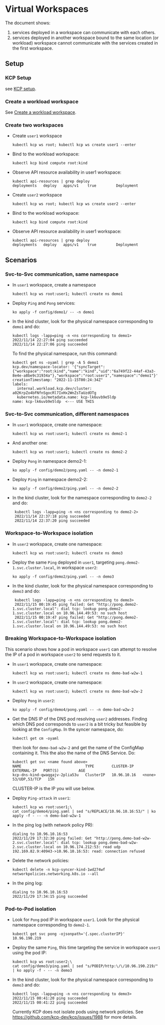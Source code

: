 # Virtual Workspaces

The document shows:
1. services deployed in a workspace can communicate with each others.
2. services deployed in another workspace bound to the same 
location (or workload) workspace cannot communicate with the services created in 
the first workspace.

## Setup

### KCP Setup

see [KCP setup](../compute/README.md#setup).

### Create a workload workspace

See [Create a workload workspace](../compute/README.md#Create-a-workload-workspace).

### Create two workspaces

- Create `user1` workspace

   ```shell
   kubectl kcp ws root; kubectl kcp ws create user1 --enter
   ```

- Bind to the workload workspace:

   ```shell
   kubectl kcp bind compute root:kind
   ```
 
- Observe API resource availability in user1 workspace:

  ```{ shell .no-copy }
  kubectl api-resources | grep deploy
  deployments   deploy   apps/v1    true         Deployment
  ```

- Create `user2` workspace

   ```shell
   kubectl kcp ws root; kubectl kcp ws create user2 --enter
   ```

- Bind to the workload workspace:

   ```shell
   kubectl kcp bind compute root:kind
   ```

- Observe API resource availability in user1 workspace:

  ```{ shell .no-copy }
  kubectl api-resources | grep deploy
  deployments   deploy   apps/v1    true         Deployment
  ```

## Scenarios

### Svc-to-Svc communication, same namespace

- In `user1` workspace, create a namespace
   
   ```shell
   kubectl kcp ws root:user1; kubectl create ns demo1 
   ```

- Deploy `Ping` and `Pong` services:

  ```shell
  ko apply -f config/demo1/ -- -n demo1
  ```

- In the kind cluster, look for the physical namespace corresponding to `demo1` and do:

  ```shell
  kubectl logs -lapp=ping -n <ns corresponding to demo1>
  2022/11/14 22:27:04 ping succeeded
  2022/11/14 22:27:06 ping succeeded
  ```

  To find the physical namespace, run this command:
  ```shell
  kubectl get ns -oyaml | grep -A 5 demo1 
  kcp.dev/namespace-locator: '{"syncTarget":{"workspace":"root:kind","name":"kind","uid":"6a749f22-44af-43a3-8e4e-a8be9c31934a"},"workspace":"root:user1","namespace":"demo1"}'
  creationTimestamp: "2022-11-15T00:24:34Z"
  labels:
    internal.workload.kcp.dev/cluster: a02KrpZo4bFNfnSgocRl7IxHx2WnZsTaUzdOTg
    kubernetes.io/metadata.name: kcp-lk6uvb9e5ldp
  name: kcp-lk6uvb9e5ldp  <--- USE THIS 
  ```

### Svc-to-Svc communication, different namespaces

- In `user1` workspace, create one namespace:

   ```shell
   kubectl kcp ws root:user1; kubectl create ns demo2-1
   ```

- And another one:

   ```shell
   kubectl kcp ws root:user1; kubectl create ns demo2-2
   ```

- Deploy `Pong` in namespace demo2-1:

  ```shell
  ko apply -f config/demo2/pong.yaml -- -n demo2-1
  ```

- Deploy `Ping` in namespace demo2-2:

  ```shell
  ko apply -f config/demo2/ping.yaml -- -n demo2-2
  ```

- In the kind cluster, look for the namespace corresponding to `demo2-2` and do:

  ```shell
   kubectl logs -lapp=ping -n <ns corresponding to demo2-2>
   2022/11/14 22:37:18 ping succeeded
   2022/11/14 22:37:20 ping succeeded
  ```

### Workspace-to-Workspace isolation

- In `user2` workspace, create one namespace:

   ```shell
   kubectl kcp ws root:user2; kubectl create ns demo3
   ```
  
- Deploy the same `Ping` deployed in `user1`, targeting `pong.demo2-1.svc.cluster.local`, in workspace `user2`:

  ```shell
  ko apply -f config/demo2/ping.yaml -- -n demo3
  ```

- In the kind cluster, look for the physical namespace corresponding to `demo3` and do:

  ```shell
   kubectl logs -lapp=ping -n <ns corresponding to demo3>
   2022/11/15 00:19:45 ping failed: Get "http://pong.demo2-1.svc.cluster.local": dial tcp: lookup pong.demo2-1.svc.cluster.local on 10.96.144.49:53: no such host
   2022/11/15 00:19:47 ping failed: Get "http://pong.demo2-1.svc.cluster.local": dial tcp: lookup pong.demo2-1.svc.cluster.local on 10.96.144.49:53: no such host
  ```
  
### Breaking Workspace-to-Workspace isolation

This scenario shows how a pod in workspace `user1` can attempt to resolve
the IP of a pod in workspace `user2` to send requests to it.

- In `user1` workspace, create one namespace:

   ```shell
   kubectl kcp ws root:user1; kubectl create ns demo-bad-w2w-1
   ```

- In `user2` workspace, create one namespace:

   ```shell
   kubectl kcp ws root:user2; kubectl create ns demo-bad-w2w-2
   ```

- Deploy `Pong` in `user2`:

  ```shell
  ko apply -f config/demo4/pong.yaml -- -n demo-bad-w2w-2
  ```

- Get the DNS IP of the DNS pod resolving `user2` addresses. Finding which DNS pod corresponds
  to `user2` is a bit tricky but feasible by looking at the `ConfigMap`. In the syncer namespace, do:

  ```shell 
  kubectl get cm -oyaml
  ```

  then look for `demo-bad-w2w-2` and get the name of the ConfigMap containing it. This the also the name
  of the DNS Service. Do:

  ```shell
  kubectl get svc <name found above>
  NAME                             TYPE        CLUSTER-IP      EXTERNAL-IP   PORT(S)         AGE
  kcp-dns-kind-qwaqgajv-2plia53u   ClusterIP   10.96.10.16   <none>        53/UDP,53/TCP   15h
  ```
  
  CLUSTER-IP is the IP you will use below.

- Deploy `Ping-attack` in `user1`:

  ```shell
  kubectl kcp ws root:user1;\ 
  cat config/demo4/ping.yaml | sed "s/REPLACE/10.96.10.16:53/" | ko apply -f - -- -n demo-bad-w2w-1
  ```

- In the ping log (with network policy PR):

  ```shell
  dialing to 10.96.10.16:53
  2022/11/29 17:32:30 ping failed: Get "http://pong.demo-bad-w2w-2.svc.cluster.local": dial tcp: lookup pong.demo-bad-w2w-2.svc.cluster.local on 10.96.174.212:53: read udp 192.169.82.9:40943->10.96.10.16:53: read: connection refused
  ```
  
- Delete the network policies:

  ```shell
  kubectl delete -n kcp-syncer-kind-1wd274wf networkpolicies.networking.k8s.io --all
  ```

- In the ping log:

  ```shell
  dialing to 10.96.10.16:53
  2022/11/29 17:34:15 ping succeeded
  ```

### Pod-to-Pod isolation

- Look for `Pong` pod IP in workspace `user1`. Look for the physical namespace corresponding to `demo2-1`.

   ```shell
   kubectl get svc pong -ojsonpath='{.spec.clusterIP}'
   10.96.190.219
   ```
   
- Deploy the same `Ping`, this time targeting the service in workspace `user1` using the pod IP:

  ```shell
  kubectl kcp ws root:user2;\
  cat config/demo3/ping.yaml | sed "s/PODIP/http:\/\/10.96.190.219/" | ko apply -f - -- -n demo3
  ```

- In the kind cluster, look for the physical namespace corresponding to `demo3` and do:
  
  ```shell
  kubectl logs -lapp=ping -n <ns corresponding to demo3>
  2022/11/15 00:41:20 ping succeeded
  2022/11/15 00:41:22 ping succeeded
  ``` 
  
  Currently KCP does not isolate pods using network policies. See https://github.com/kcp-dev/kcp/issues/1988 for more details.
   
